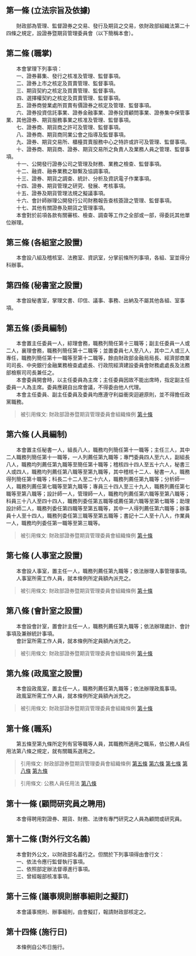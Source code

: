 第一條 (立法宗旨及依據)
-----------------------
　　財政部為管理、監督證券之交易、發行及期貨之交易，依財政部組織法第二十四條之規定，設證券暨期貨管理委員會（以下簡稱本會）。  


第二條 (職掌)
-------------
　　本會掌理下列事項：  
　　一、證券募集、發行之核准及管理、監督事項。  
　　二、證券上市之核定及買賣管理、監督事項。  
　　三、期貨契約之核定及買賣管理、監督事項。  
　　四、選擇權契約之核定及買賣管理、監督事項。  
　　五、證券商營業處所買賣有價證券之核定及管理、監督事項。  
　　六、證券投資信託事業、證券金融事業、證券投資顧問事業、證券集中保管事業、其他證券、期貨服務事業之核准及管理、監督事項。  
　　七、證券商、期貨商之許可及管理、監督事項。  
　　八、證券商、期貨商同業公會之指導及監督事項。  
　　九、證券、期貨交易所、櫃檯買賣服務中心之特許或許可及管理、監督事項。  
　　十、證券商、期貨商、證券、期貨交易所之負責人及業務人員之管理、監督事項。  
　　十一、公開發行證券公司之管理及財務、業務之檢查、監督事項。  
　　十二、融資、融券業務之聯繫及協調事項。  
　　十三、證券、期貨之調查、統計、分析及資訊電子作業事項。  
　　十四、證券、期貨管理之研究、發展、考核事項。  
　　十五、證券及期貨管理法規之擬議事項。  
　　十六、會計師辦理公開發行公司財務報告查核簽證之管理、監督事項。  
　　十七、其他有關證券及期貨之管理事項。  
　　本會對於前項各款有關審核、檢查、調查等工作之全部或一部，得委託其他單位辦理。  


第三條 (各組室之設置)
---------------------
　　本會設八組及稽核室、法務室、資訊室，分掌前條所列事項，各組、室並得分科辦事。  


第四條 (秘書室之設置)
---------------------
　　本會設秘書室，掌理文書、印信、議事、事務、出納及不屬其他各組、室事項。  


第五條 (委員編制)
-----------------
　　本會置主任委員一人，綜理會務，職務列簡任第十三職等；副主任委員一人或二人，襄理會務，職務列簡任第十二職等；並置委員七人至八人，其中二人或三人專任，職務列簡任第十一職等至第十二職等，餘由財政部金融局局長、經濟部商業司司長、中央銀行金融業務檢查處處長、行政院經濟建設委員會財務處處長及法務部檢察司司長兼任之。  
　　本會委員開會時，以主任委員為主席；主任委員因故不能出席時，指定副主任委員一人為主席。委員應親自出席會議，不得委由他人代理。  
　　本會主任委員、副主任委員及委員均應遵守利益衝突迴避原則，並不得擔任政黨職務。  
> 被引用條文: 財政部證券暨期貨管理委員會組織條例 [第十條](../../人事其他/組織編制/財政部證券暨期貨管理委員會組織條例.md#第十條-職系)



第六條 (人員編制)
-----------------
　　本會置主任秘書一人，組長八人，職務均列簡任第十一職等；主任三人，其中二人職務列簡任第十一職等，一人列薦任第九職等；專門委員四人至六人，副組長八人，職務均列薦任第九職等至簡任第十職等；稽核四十四人至五十六人，秘書三人或四人，職務均列薦任第八職等至第九職等，其中稽核十二人、秘書一人，職務得列簡任第十職等；科長二十二人至二十六人，職務列薦任第九職等；分析師一人，職務列薦任第七職等至第九職等；專員三十四人至三十九人，職務列薦任第七職等至第八職等；設計師一人，管理師一人，職務均列薦任第六職等至第八職等；科員三十八人至四十四人，職務列委任第五職等或薦任第六職等至第七職等；助理設計師二人，職務列委任第四職等至第五職等，其中一人得列薦任第六職等；辦事員十人至十四人，職務列委任第三職等至第五職等；書記十二人至十八人，作業員一人，職務均列委任第一職等至第三職等。  
> 被引用條文: 財政部證券暨期貨管理委員會組織條例 [第十條](../../人事其他/組織編制/財政部證券暨期貨管理委員會組織條例.md#第十條-職系)



第七條 (人事室之設置)
---------------------
　　本會設人事室，置主任一人，職務列薦任第九職等；依法辦理人事管理事項。  
　　人事室所需工作人員，就本條例所定員額內派充之。  
> 被引用條文: 財政部證券暨期貨管理委員會組織條例 [第十條](../../人事其他/組織編制/財政部證券暨期貨管理委員會組織條例.md#第十條-職系)



第八條 (會計室之設置)
---------------------
　　本會設會計室，置會計主任一人，職務列薦任第九職等；依法辦理歲計、會計事項及兼辦統計事項。  
　　會計室所需工作人員，就本條例所定員額內派充之。  
> 被引用條文: 財政部證券暨期貨管理委員會組織條例 [第十條](../../人事其他/組織編制/財政部證券暨期貨管理委員會組織條例.md#第十條-職系)



第九條 (政風室之設置)
---------------------
　　本會設政風室，置主任一人，職務列薦任第九職等；依法辦理政風事項。  
　　政風室所需工作人員，就本條例所定員額內派充之。  
> 被引用條文: 財政部證券暨期貨管理委員會組織條例 [第十條](../../人事其他/組織編制/財政部證券暨期貨管理委員會組織條例.md#第十條-職系)



第十條 (職系)
-------------
　　第五條至第九條所定列有官等職等人員，其職務所適用之職系，依公務人員任用法第八條之規定，就有關職系選用之。  
> 引用條文: 財政部證券暨期貨管理委員會組織條例 [第五條](../../人事其他/組織編制/財政部證券暨期貨管理委員會組織條例.md#第五條-委員編制) [第六條](../../人事其他/組織編制/財政部證券暨期貨管理委員會組織條例.md#第六條-人員編制) [第七條](../../人事其他/組織編制/財政部證券暨期貨管理委員會組織條例.md#第七條-人事室之設置) [第八條](../../人事其他/組織編制/財政部證券暨期貨管理委員會組織條例.md#第八條-會計室之設置) [第九條](../../人事其他/組織編制/財政部證券暨期貨管理委員會組織條例.md#第九條-政風室之設置)

> 引用條文: 公務人員任用法 [第八條](../../考試/任免升遷/公務人員任用法.md#第八條-職系說明書)



第十一條 (顧問研究員之聘用)
---------------------------
　　本會得聘用對證券、期貨、財務、法律有專門研究之人員為顧問或研究員。  


第十二條 (對外行文名義)
-----------------------
　　本會對外公文，以財政部名義行之。但關於下列事項得由會行文：  
　　一、依法令應行監督執行事項。  
　　二、依照部定辦法督導進行事項。  
　　三、曾經報部核准事項。  


第十三條 (議事規則辦事細則之擬訂)
---------------------------------
　　本會議事規則、辦事細則，由會擬訂，報請財政部核定之。  


第十四條 (施行日)
-----------------
　　本條例自公布日施行。